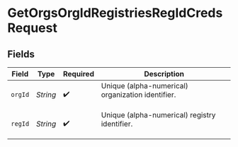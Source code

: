 # GetOrgsOrgIdRegistriesRegIdCredsRequest


## Fields

| Field                                               | Type                                                | Required                                            | Description                                         |
| --------------------------------------------------- | --------------------------------------------------- | --------------------------------------------------- | --------------------------------------------------- |
| `orgId`                                             | *String*                                            | :heavy_check_mark:                                  | Unique (alpha-numerical) organization identifier.<br/><br/> |
| `regId`                                             | *String*                                            | :heavy_check_mark:                                  | Unique (alpha-numerical) registry identifier.<br/><br/> |